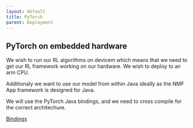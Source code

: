 ```yaml
---
layout: default
title: PyTorch
parent: Deployment
---
```



## PyTorch on embedded hardware

We wish to run our RL algorithms on devicem which means that we need to get our RL framework working on our hardware. We wish to deploy to an arm CPU.

Additionaly we want to use our model from within Java ideally as the NMF App framework is designed for Java.


We will use the PyTorch Java bindings, and we need to cross compile for the correct architechure.

[Bindings](https://github.com/pytorch/java-demo)